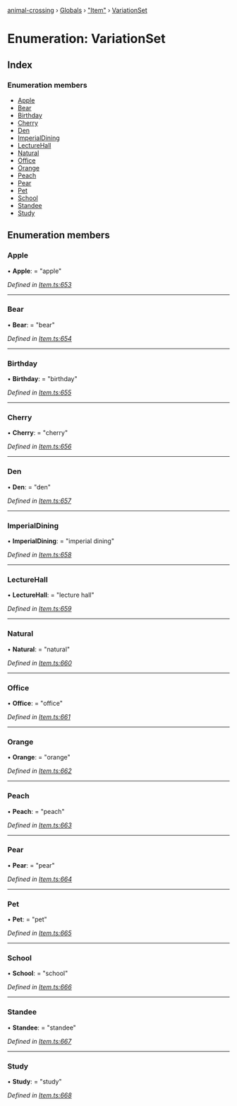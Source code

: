[animal-crossing](../README.md) › [Globals](../globals.md) › ["Item"](../modules/_item_.md) › [VariationSet](_item_.variationset.md)

# Enumeration: VariationSet

## Index

### Enumeration members

* [Apple](_item_.variationset.md#apple)
* [Bear](_item_.variationset.md#bear)
* [Birthday](_item_.variationset.md#birthday)
* [Cherry](_item_.variationset.md#cherry)
* [Den](_item_.variationset.md#den)
* [ImperialDining](_item_.variationset.md#imperialdining)
* [LectureHall](_item_.variationset.md#lecturehall)
* [Natural](_item_.variationset.md#natural)
* [Office](_item_.variationset.md#office)
* [Orange](_item_.variationset.md#orange)
* [Peach](_item_.variationset.md#peach)
* [Pear](_item_.variationset.md#pear)
* [Pet](_item_.variationset.md#pet)
* [School](_item_.variationset.md#school)
* [Standee](_item_.variationset.md#standee)
* [Study](_item_.variationset.md#study)

## Enumeration members

###  Apple

• **Apple**: = "apple"

*Defined in [Item.ts:653](https://github.com/Norviah/animal-crossing/blob/577801d/module/types/Item.ts#L653)*

___

###  Bear

• **Bear**: = "bear"

*Defined in [Item.ts:654](https://github.com/Norviah/animal-crossing/blob/577801d/module/types/Item.ts#L654)*

___

###  Birthday

• **Birthday**: = "birthday"

*Defined in [Item.ts:655](https://github.com/Norviah/animal-crossing/blob/577801d/module/types/Item.ts#L655)*

___

###  Cherry

• **Cherry**: = "cherry"

*Defined in [Item.ts:656](https://github.com/Norviah/animal-crossing/blob/577801d/module/types/Item.ts#L656)*

___

###  Den

• **Den**: = "den"

*Defined in [Item.ts:657](https://github.com/Norviah/animal-crossing/blob/577801d/module/types/Item.ts#L657)*

___

###  ImperialDining

• **ImperialDining**: = "imperial dining"

*Defined in [Item.ts:658](https://github.com/Norviah/animal-crossing/blob/577801d/module/types/Item.ts#L658)*

___

###  LectureHall

• **LectureHall**: = "lecture hall"

*Defined in [Item.ts:659](https://github.com/Norviah/animal-crossing/blob/577801d/module/types/Item.ts#L659)*

___

###  Natural

• **Natural**: = "natural"

*Defined in [Item.ts:660](https://github.com/Norviah/animal-crossing/blob/577801d/module/types/Item.ts#L660)*

___

###  Office

• **Office**: = "office"

*Defined in [Item.ts:661](https://github.com/Norviah/animal-crossing/blob/577801d/module/types/Item.ts#L661)*

___

###  Orange

• **Orange**: = "orange"

*Defined in [Item.ts:662](https://github.com/Norviah/animal-crossing/blob/577801d/module/types/Item.ts#L662)*

___

###  Peach

• **Peach**: = "peach"

*Defined in [Item.ts:663](https://github.com/Norviah/animal-crossing/blob/577801d/module/types/Item.ts#L663)*

___

###  Pear

• **Pear**: = "pear"

*Defined in [Item.ts:664](https://github.com/Norviah/animal-crossing/blob/577801d/module/types/Item.ts#L664)*

___

###  Pet

• **Pet**: = "pet"

*Defined in [Item.ts:665](https://github.com/Norviah/animal-crossing/blob/577801d/module/types/Item.ts#L665)*

___

###  School

• **School**: = "school"

*Defined in [Item.ts:666](https://github.com/Norviah/animal-crossing/blob/577801d/module/types/Item.ts#L666)*

___

###  Standee

• **Standee**: = "standee"

*Defined in [Item.ts:667](https://github.com/Norviah/animal-crossing/blob/577801d/module/types/Item.ts#L667)*

___

###  Study

• **Study**: = "study"

*Defined in [Item.ts:668](https://github.com/Norviah/animal-crossing/blob/577801d/module/types/Item.ts#L668)*
